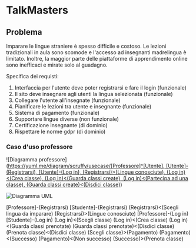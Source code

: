 # TalkMasters

## Problema
Imparare le lingue straniere è spesso difficile e costoso. Le lezioni tradizionali in aula sono scomode e l'accesso ad insegnanti madrelingua è limitato. 
Inoltre, la maggior parte delle piattaforme di apprendimento online sono inefficaci e mirate solo al guadagno.



Specifica dei requisti:
1. Interfaccia per l'utente deve poter registrarsi e fare il login (funzionale)
2. Il sito deve insegnare agli utenti la lingua selezionata (funzionale)
3. Collegare l'utente all'insegnate (funzionale)
4. Pianificare le lezioni tra utente e insegnante (funzionale)
5. Sistema di pagamento (funzionale)
6. Supportare lingue diverse (non funzionale)
7. Certificazione insegnante (di dominio)
8. Rispettare le norme gdpr (di dominio)

### Caso d'uso professore
![Diagramma professore]([https://yuml.me/diagram/scruffy/usecase/[Professore]^[Utente], [Utente]-(Registrarsi), [Utente]-(Log in), (Registrarsi)>(Lingue conosciute), (Log in)<(Crea classe), (Log in)<(Guarda classi create), (Log in)<(Partecipa ad una classe), (Guarda classi create)<(Disdici classe)](https://yuml.me/diagram/scruffy/usecase/[Professore]%5E[Utente],%20[Utente]-(Registrarsi),%20[Utente]-(Log%20in),%20(Registrarsi)%3E(Lingue%20conosciute),%20(Log%20in)%3C(Crea%20classe),%20(Log%20in)%3C(Guarda%20classi%20create),%20(Log%20in)%3C(Partecipa%20ad%20una%20classe),%20(Guarda%20classi%20create)%3C(Disdici%20classe)))


![Diagramma UML](https://yuml.me/diagram/scruffy/usecase/[Professore]-(Registrarsi),%20[Studente]-(Registrarsi),%20(Registrarsi)%3C(Scegli%20lingua%20da%20imparare),%20(Registrarsi)%3E(Lingue%20conosciute),%20[Professore]-(Log%20in),%20[Studente]-(Log%20in),%20(Log%20in)%3C(Scegli%20classe),%20(Log%20in)%3C(Crea%20classe),%20(Log%20in)%3C(Guarda%20classi%20prenotate),%20(Guarda%20classi%20prenotate)%3C(Disdici%20classe),%20(Prenota%20classe)%3C(Disdici%20classe),%20(Scegli%20classe)%3E(Pagamento),%20(Pagamento)%3C(Successo),%20(Pagamento)%3C(Non%20successo),%20(Successo)%3E(Prenota%20classe))


[Professore]-(Registrarsi)
[Studente]-(Registrarsi)
(Registrarsi)<(Scegli lingua da imparare)
(Registrarsi)>(Lingue conosciute)
[Professore]-(Log in)
[Studente]-(Log in)
(Log in)<(Scegli classe)
(Log in)<(Crea classe)
(Log in)<(Guarda classi prenotate)
(Guarda classi prenotate)<(Disdici classe)
(Prenota classe)<(Disdici classe)
(Scegli classe)>(Pagamento)
(Pagamento)<(Successo)
(Pagamento)<(Non successo)
(Successo)>(Prenota classe)
